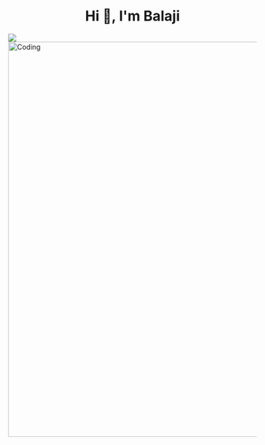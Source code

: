 <h1 align="center">Hi 👋, I'm Balaji</h1>
<img src="https://user-images.githubusercontent.com/82140495/192852374-0c98a0ae-64e8-480d-8ef6-35aaf55f677f.png" align="center"/>
<img align="center" alt="Coding" width="800" height= src="https://user-images.githubusercontent.com/82140495/192852374-0c98a0ae-64e8-480d-8ef6-35aaf55f677f.png">
